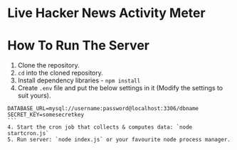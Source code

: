 # Live Hacker News Activity Meter

# How To Run The Server

1. Clone the repository.
2. `cd` into the cloned repository.
3. Install dependency libraries - `npm install`
3. Create `.env` file and put the below settings in it (Modify the settings to suit yours).
````
DATABASE_URL=mysql://username:password@localhost:3306/dbname
SECRET_KEY=somesecretkey
```
4. Start the cron job that collects & computes data: `node startcron.js`
5. Run server: `node index.js` or your favourite node process manager.
